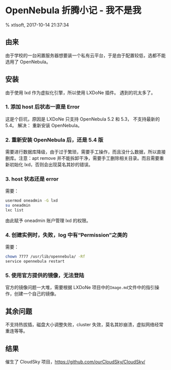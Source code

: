 # OpenNebula 折腾小记 - 我不是我

% xtlsoft, 2017-10-14 21:37:34

## 由来

由于学校的一台闲置服务器想要装一个私有云平台，于是由于配置较低，选都不能选用了 OpenNebula。

## 安装

由于使用 lxd 作为虚拟化引擎，所以使用 LXDoNe 插件。
遇到的坑太多了。

### 1. 添加 host 后状态一直是 Error

这是个巨坑，原因是 LXDoNe 只支持 OpenNebula 5.2 和 5.3， 不支持最新的 5.4。
解决： 重新安装 OpenNebula。

### 2. 重新安装 OpenNebula 后，还是 5.4 版

需要进行数据库降级，由于过于繁琐，需要手工操作，而且没什么数据，所以直接删库。注意：apt remove 并不能拆卸干净，需要手工删除相关目录。而且需要重新初始化 lxd，否则会出现莫名其妙的错误。

### 3. host 状态还是 error

需要：

```sh
usermod oneadmin -G lxd
su oneadmin
lxc list
```

由此赋予 oneadmin 账户管理 lxd 的权限。

### 4. 创建实例时，失败，log 中有“Permission”之类的

需要：

```sh
chown 7777 /usr/lib/opennebula/ -Rf
service opennebula restart
```

### 5. 使用官方提供的镜像，无法登陆

官方的镜像问题一大堆，需要根据 LXDoNe 项目中的`Image.md`文件中的指引操作，创建一个自己的镜像。

## 其余问题

不支持热拔插，磁盘大小调整失败，cluster 失效，莫名其妙崩溃，虚拟网络经常重连等等。

## 结果

催生了 CloudSky 项目，<https://github.com/ourCloudSky/CloudSky/>
